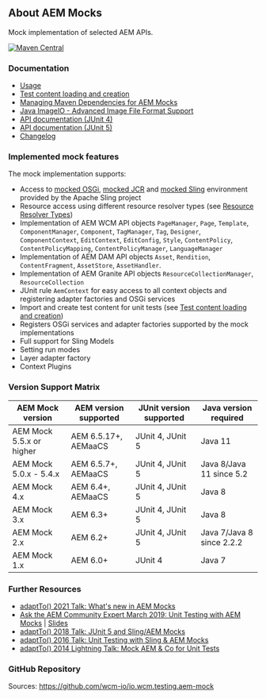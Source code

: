 ## About AEM Mocks

Mock implementation of selected AEM APIs.

[![Maven Central](https://img.shields.io/maven-central/v/io.wcm/io.wcm.testing.aem-mock)](https://repo1.maven.org/maven2/io/wcm/io.wcm.testing.aem-mock/)


### Documentation

* [Usage](usage.html)
* [Test content loading and creation](usage-content-loader-builder.html)
* [Managing Maven Dependencies for AEM Mocks](usage-maven-dependencies.html)
* [Java ImageIO - Advanced Image File Format Support](usage-imageio.html)
* [API documentation (JUnit 4)](junit4/apidocs/)
* [API documentation (JUnit 5)](junit5/apidocs/)
* [Changelog](changes-report.html)


### Implemented mock features

The mock implementation supports:

* Access to [mocked OSGi][osgi-mock], [mocked JCR][jcr-mock] and [mocked Sling][sling-mock] environment provided by the Apache Sling project
* Resource access using different resource resolver types (see [Resource Resolver Types][sling-mock-rrtypes])
* Implementation of AEM WCM API objects `PageManager`, `Page`, `Template`, `ComponentManager`, `Component`, `TagManager`, `Tag`, `Designer`,
  `ComponentContext`, `EditContext`, `EditConfig`, `Style`, `ContentPolicy`, `ContentPolicyMapping`, `ContentPolicyManager`, `LanguageManager`
* Implementation of AEM DAM API objects `Asset`, `Rendition`, `ContentFragment`, `AssetStore`, `AssetHandler`.
* Implementation of AEM Granite API objects `ResourceCollectionManager`, `ResourceCollection`
* JUnit rule `AemContext` for easy access to all context objects and registering adapter factories and OSGi services
* Import and create test content for unit tests (see [Test content loading and creation](usage-content-loader-builder.html))
* Registers OSGi services and adapter factories supported by the mock implementations
* Full support for Sling Models
* Setting run modes
* Layer adapter factory
* Context Plugins


### Version Support Matrix

|AEM Mock version         |AEM version supported |JUnit version supported |Java version required
|-------------------------|----------------------|------------------------|----------------------
|AEM Mock 5.5.x or higher |AEM 6.5.17+, AEMaaCS  |JUnit 4, JUnit 5        |Java 11
|AEM Mock 5.0.x - 5.4.x   |AEM 6.5.7+, AEMaaCS   |JUnit 4, JUnit 5        |Java 8/Java 11 since 5.2
|AEM Mock 4.x             |AEM 6.4+, AEMaaCS     |JUnit 4, JUnit 5        |Java 8
|AEM Mock 3.x             |AEM 6.3+              |JUnit 4, JUnit 5        |Java 8
|AEM Mock 2.x             |AEM 6.2+              |JUnit 4, JUnit 5        |Java 7/Java 8 since 2.2.2
|AEM Mock 1.x             |AEM 6.0+              |JUnit 4                 |Java 7


### Further Resources

* [adaptTo() 2021 Talk: What's new in AEM Mocks][adaptto-talk-2021-whats-new-in-aem-mocks]
* [Ask the AEM Community Expert March 2019: Unit Testing with AEM Mocks][atace-03-19-unit-testing-with-aem-mocks-video] | [Slides][atace-03-19-unit-testing-with-aem-mocks-slides]
* [adaptTo() 2018 Talk: JUnit 5 and Sling/AEM Mocks][adaptto-talk-2018-junit5-sling-aem-mocks]
* [adaptTo() 2016 Talk: Unit Testing with Sling & AEM Mocks][adaptto-talk-2016-unittesting-sling-aem-mocks]
* [adaptTo() 2014 Lightning Talk: Mock AEM & Co for Unit Tests][adaptto-talk-2014-mock-aem-unit-tests]


### GitHub Repository

Sources: https://github.com/wcm-io/io.wcm.testing.aem-mock


[osgi-mock]: https://sling.apache.org/documentation/development/osgi-mock.html
[jcr-mock]: https://sling.apache.org/documentation/development/jcr-mock.html
[sling-mock]: https://sling.apache.org/documentation/development/sling-mock.html
[sling-mock-rrtypes]: https://sling.apache.org/documentation/development/sling-mock.html#resource-resolver-types
[adaptto-talk-2021-whats-new-in-aem-mocks]: https://adapt.to/2021/en/schedule/whats-new-in-aem-mocks.html
[adaptto-talk-2018-junit5-sling-aem-mocks]: https://adapt.to/2018/en/schedule/junit-5-and-sling-aem-mocks.html
[adaptto-talk-2016-unittesting-sling-aem-mocks]: https://adapt.to/2016/en/schedule/unit-testing-with-sling-aem-mocks.html
[adaptto-talk-2014-mock-aem-unit-tests]: https://adapt.to/2014/en/schedule/lightning-talks.html
[atace-03-19-unit-testing-with-aem-mocks-video]: https://youtu.be/1xPzcukvzNk
[atace-03-19-unit-testing-with-aem-mocks-slides]: slides/190319_AtACE_UnitTestingWithAEMMocks.pdf
